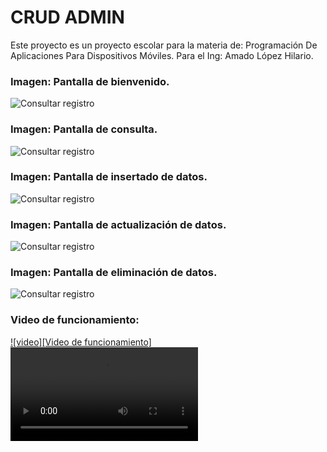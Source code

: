 # CRUD ADMIN
Este proyecto es un proyecto escolar para la materia de: Programación De Aplicaciones Para Dispositivos Móviles. Para el Ing: Amado López Hilario.

### Imagen: Pantalla de bienvenido.
![Consultar registro](Screenshot/Bienvenido.jpg)


### Imagen: Pantalla de consulta.
![Consultar registro](Screenshot/Consultar.jpg)


### Imagen: Pantalla de insertado de datos.
![Consultar registro](Screenshot/Insertado.jpg)


### Imagen: Pantalla de actualización de datos.
![Consultar registro](Screenshot/Actualizado.jpg)


### Imagen: Pantalla de eliminación de datos.
![Consultar registro](Screenshot/Eliminado.jpg)


### Video de funcionamiento:
[![video][Video de funcionamiento]](Funcionamiento.WEBM)
![Consultar registro](Funcionamiento.WEBM)